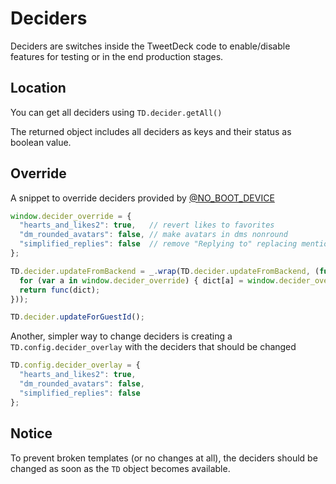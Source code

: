 # Deciders

Deciders are switches inside the TweetDeck code to enable/disable features for testing or in the end production stages.

## Location

You can get all deciders using `TD.decider.getAll()`

The returned object includes all deciders as keys and their status as boolean value.

## Override

A snippet to override deciders provided by [@NO_BOOT_DEVICE](https://twitter.com/NO_BOOT_DEVICE)

```js
window.decider_override = {
  "hearts_and_likes2": true,   // revert likes to favorites
  "dm_rounded_avatars": false, // make avatars in dms nonround
  "simplified_replies": false  // remove "Replying to" replacing mentions
};

TD.decider.updateFromBackend = _.wrap(TD.decider.updateFromBackend, (function(func, dict) {
  for (var a in window.decider_override) { dict[a] = window.decider_override[a]; }
  return func(dict);
}));

TD.decider.updateForGuestId();
```

Another, simpler way to change deciders is creating a `TD.config.decider_overlay` with the deciders that should be changed

```js
TD.config.decider_overlay = {
  "hearts_and_likes2": true,
  "dm_rounded_avatars": false,
  "simplified_replies": false
};
```

## Notice

To prevent broken templates (or no changes at all), the deciders should be changed as soon as the `TD` object becomes available.
